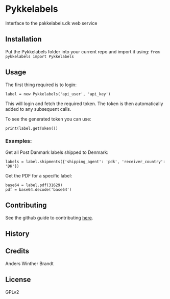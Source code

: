 # Pykkelabels

Interface to the pakkelabels.dk web service

## Installation

Put the Pykkelabels folder into your current repo and import it using:
`from pykkelabels import Pykkelabels`

## Usage

The first thing required is to login:
```
label = new Pykkelabels('api_user', 'api_key')
```

This will login and fetch the required token.
The token is then automatically added to any subsequent calls.

To see the generated token you can use:
```
print(label.getToken())
```

### Examples:
Get all Post Danmark labels shipped to Denmark:
```
labels = label.shipments({'shipping_agent': 'pdk', 'receiver_country': 'DK'})
```

Get the PDF for a specific label:
```
base64 = label.pdf(31629)
pdf = base64.decode('base64')
```

## Contributing

See the github guide to contributing [here](https://guides.github.com/activities/contributing-to-open-source/).

## History



## Credits

Anders Winther Brandt

## License

GPLv2